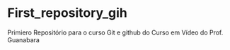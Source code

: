 # First_repository_gih
 Primiero Repositório para o curso Git e github do Curso em Vídeo do Prof. Guanabara
